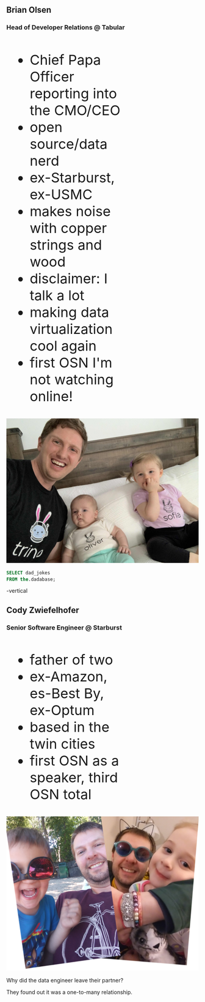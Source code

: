 ## Brian Olsen

### Head of Developer Relations @ Tabular


<div style="float: left; width: 60%; text-align: left; font-size:36px;" >
  <ul>
    <li>Chief Papa Officer reporting into the CMO/CEO</li>
    <li>open source/data nerd</li>
    <li>ex-Starburst, ex-USMC</li>
    <li>makes noise with copper strings and wood</li>
    <li>disclaimer: I talk a lot</li>
    <li>making data virtualization cool again</li>
    <li>first OSN I'm not watching online!</li>
  </ul>
</div>

![](./images/brian_dad.jpg) <!-- .element width="100%" -->

<!-- .element style="float: left;  width: 40%;" -->

```SQL
SELECT dad_jokes
FROM the.dadabase;
```

<!-- .element class="r-fit-text" -->

-vertical

## Cody Zwiefelhofer

### Senior Software Engineer @ Starburst


<div style="float: left; width: 60%; text-align: left; font-size:36px;" >
  <ul>
    <li>father of two</li>
    <li>ex-Amazon, es-Best By, ex-Optum</li>
    <li>based in the twin cities</li>
    <li>first OSN as a speaker, third OSN total</li>
  </ul>
</div>

![](./images/cody_dad.png) <!-- .element width="100%" -->

<!-- .element style="float: left;  width: 40%;" -->

Why did the data engineer leave their partner?

They found out it was a one-to-many relationship.
<!-- .element class="fragment" -->

<!-- .element class="r-fit-text" -->
